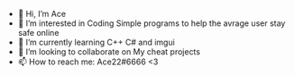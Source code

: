 - 👋 Hi, I’m Ace
- 👀 I’m interested in Coding Simple programs to help the avrage user stay safe online
- 🌱 I’m currently learning C++ C# and imgui
- 💞️ I’m looking to collaborate on My cheat projects
- 📫 How to reach me: Ace22#6666
<3
